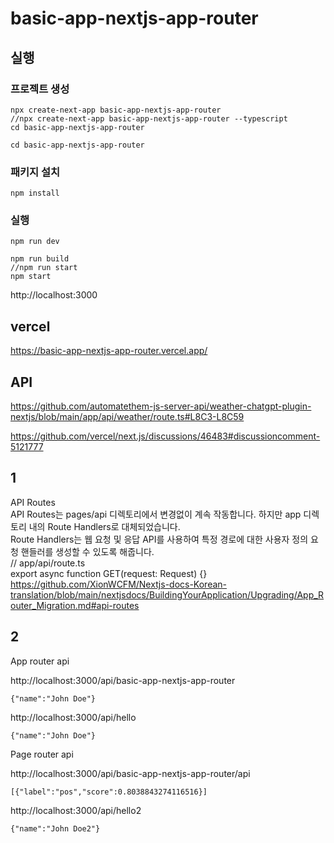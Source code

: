 # basic-app-nextjs-app-router

## 실행

### 프로젝트 생성

```
npx create-next-app basic-app-nextjs-app-router
//npx create-next-app basic-app-nextjs-app-router --typescript
cd basic-app-nextjs-app-router
```
```
cd basic-app-nextjs-app-router
```

### 패키지 설치

```
npm install
```

### 실행

```
npm run dev
```
```
npm run build
//npm run start
npm start
```

http://localhost:3000

## vercel

https://basic-app-nextjs-app-router.vercel.app/


## API

https://github.com/automatethem-js-server-api/weather-chatgpt-plugin-nextjs/blob/main/app/api/weather/route.ts#L8C3-L8C59

https://github.com/vercel/next.js/discussions/46483#discussioncomment-5121777

## 1

API Routes  
API Routes는 pages/api 디렉토리에서 변경없이 계속 작동합니다. 하지만 app 디렉토리 내의 Route Handlers로 대체되었습니다.  
Route Handlers는 웹 요청 및 응답 API를 사용하여 특정 경로에 대한 사용자 정의 요청 핸들러를 생성할 수 있도록 해줍니다.  
// app/api/route.ts  
export async function GET(request: Request) {}  
https://github.com/XionWCFM/Nextjs-docs-Korean-translation/blob/main/nextjsdocs/BuildingYourApplication/Upgrading/App_Router_Migration.md#api-routes

## 2

App router api

http://localhost:3000/api/basic-app-nextjs-app-router
```
{"name":"John Doe"}
```

http://localhost:3000/api/hello
```
{"name":"John Doe"}
```

Page router api

http://localhost:3000/api/basic-app-nextjs-app-router/api
```
[{"label":"pos","score":0.8038843274116516}]
```

http://localhost:3000/api/hello2
```
{"name":"John Doe2"}
```
